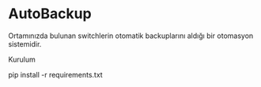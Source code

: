 # AutoBackup

Ortamınızda bulunan switchlerin otomatik backuplarını aldığı bir otomasyon sistemidir.

Kurulum

pip install -r requirements.txt
